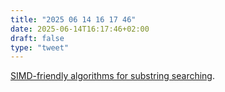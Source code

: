 ```yaml
---
title: "2025 06 14 16 17 46"
date: 2025-06-14T16:17:46+02:00
draft: false
type: "tweet"
---
```

[SIMD-friendly algorithms for substring searching](http://0x80.pl/notesen/2016-11-28-simd-strfind.html).
